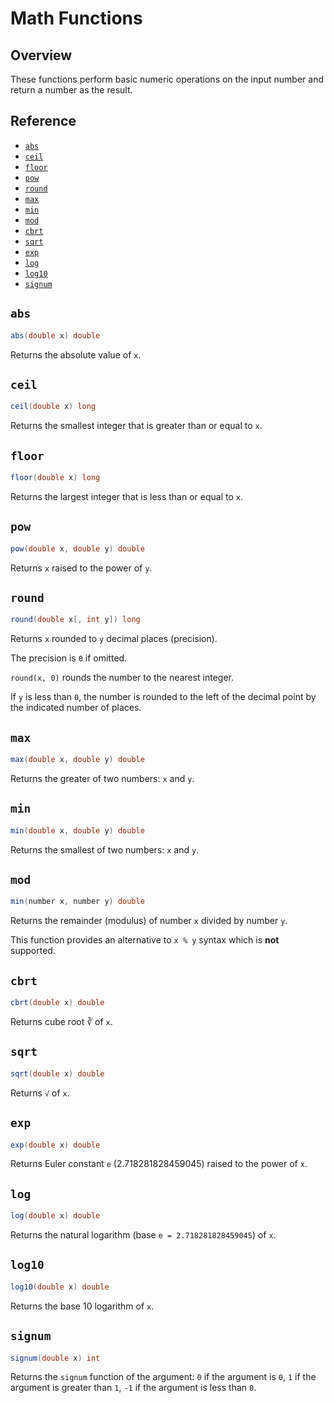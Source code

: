 # Math Functions

## Overview

These functions perform basic numeric operations on the input number and return a number as the result.

## Reference

* [`abs`](#abs)
* [`ceil`](#ceil)
* [`floor`](#floor)
* [`pow`](#pow)
* [`round`](#round)
* [`max`](#max)
* [`min`](#min)
* [`mod`](#mod)
* [`cbrt`](#cbrt)
* [`sqrt`](#sqrt)
* [`exp`](#exp)
* [`log`](#log)
* [`log10`](#log10)
* [`signum`](#signum)

## `abs`

```csharp
abs(double x) double
```

Returns the absolute value of `x`.

## `ceil`

```csharp
ceil(double x) long
```

Returns the smallest integer that is greater than or equal to `x`.

## `floor`

```csharp
floor(double x) long
```

Returns the largest integer that is less than or equal to `x`.

## `pow`

```csharp
pow(double x, double y) double
```

Returns `x` raised to the power of `y`.

## `round`

```csharp
round(double x[, int y]) long
```

Returns `x` rounded to `y` decimal places (precision).

The precision is `0` if omitted.

`round(x, 0)` rounds the number to the nearest integer.

If `y` is less than `0`, the number is rounded to the left of the decimal point by the indicated number of places.

## `max`

```csharp
max(double x, double y) double
```

Returns the greater of two numbers: `x` and `y`.

## `min`

```csharp
min(double x, double y) double
```

Returns the smallest of two numbers: `x` and `y`.

## `mod`

```csharp
min(number x, number y) double
```

Returns the remainder (modulus) of number `x` divided by number `y`.

This function provides an alternative to `x % y` syntax which is **not** supported.

## `cbrt`

```csharp
cbrt(double x) double
```

<!-- markdownlint-disable MD101 -->
Returns cube root ∛ of `x`.
<!-- markdownlint-enable MD101 -->

## `sqrt`

```csharp
sqrt(double x) double
```

Returns `√` of `x`.

## `exp`

```csharp
exp(double x) double
```

Returns Euler constant `e` (2.718281828459045) raised to the power of `x`.

## `log`

```csharp
log(double x) double
```

Returns the natural logarithm (base `e = 2.718281828459045`) of `x`.

## `log10`

```csharp
log10(double x) double
```

Returns the base 10 logarithm of `x`.

## `signum`

```csharp
signum(double x) int
```

Returns the `signum` function of the argument: `0` if the argument is `0`, `1` if the argument is greater than `1`, `-1` if the argument is less than `0`.